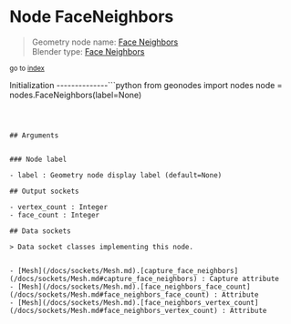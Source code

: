 
# Node FaceNeighbors

> Geometry node name: [Face Neighbors](https://docs.blender.org/manual/en/latest/modeling/geometry_nodes/mesh/face_neighbors.html)<br>
  Blender type: [Face Neighbors](https://docs.blender.org/api/current/bpy.types.GeometryNodeInputMeshFaceNeighbors.html)
  
<sub>go to [index](/docs/index.md)</sub>

Initialization
--------------```python
from geonodes import nodes
node = nodes.FaceNeighbors(label=None)
```



## Arguments


### Node label

- label : Geometry node display label (default=None)

## Output sockets

- vertex_count : Integer
- face_count : Integer

## Data sockets

> Data socket classes implementing this node.
  
  
- [Mesh](/docs/sockets/Mesh.md).[capture_face_neighbors](/docs/sockets/Mesh.md#capture_face_neighbors) : Capture attribute
- [Mesh](/docs/sockets/Mesh.md).[face_neighbors_face_count](/docs/sockets/Mesh.md#face_neighbors_face_count) : Attribute
- [Mesh](/docs/sockets/Mesh.md).[face_neighbors_vertex_count](/docs/sockets/Mesh.md#face_neighbors_vertex_count) : Attribute
  
